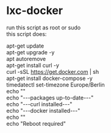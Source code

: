 # lxc-docker

run this script as root or sudo  
this script does:  
  
apt-get update   
apt-get upgrade -y  
apt autoremove  
apt-get install curl -y  
curl -sSL https://get.docker.com | sh  
apt-get install docker-compose -y  
timedatectl set-timezone Europe/Berlin  
echo ""  
echo "---packages up-to-date---"  
echo "---curl installed---"  
echo "---docker installed---"  
echo ""  
echo "Reboot required"  

